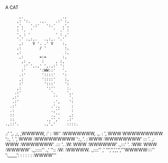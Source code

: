 A CAT

          ,.                 .,
         ,: ':.    .,.    .:' :,
         ,',   '.:'   ':.'   ,',
         : '.  '         '  .' :
         ', : '           ' : ,'
         '.' .,:,.   .,:,. '.'
          ,:    V '. .' V    :,
         ,:        / '        :,
         ,:                   :,
          ,:       =:=       :,
           ,: ,     :     , :,
            :' ',.,' ',.,:' ':
           :'      ':WW::'   '.
          .:'       '::::'   ':
          ,:        '::::'    :,
          :'         ':::'    ':
         ,:           ':''     :.
        .:'             '.     ',.
       ,:'               ''     '.
       .:'               .',    ':
      .:'               .'.,     :
      .:                .,''     :
      ::                .,''    ,:
      ::              .,'','   .:'
    .,::'.           .,','     ::::.
  .:'     ',.       ,:,       ,WWWWW,
  :'        :       :W:'     :WWWWWWW,          .,.
  :         ',      WWW      WWWWWWWWW          '::,
  '.         ',     WWW     :WWWWWWWWW            '::,
   '.         :     WWW     :WWWWWWWW'             :::
    '.       ,:     WWW     :WWWWWWW'             .:::
     '.     .W:     WWW     :WWWWWW'           .,:::'
      '.   :WW:     WWW     :WWWWW'      .,,:::::''
     .,'   ''::     :W:     :WWWWW.  .,::::''
  ,'        ''','',',','','''WWWWW::::''
   ':,,,,,,,':  :  : : :  :  :WWWW'''
